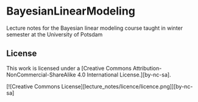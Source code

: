 # BayesianLinearModeling
Lecture notes for the Bayesian linear modeling course taught in winter semester at the University of Potsdam

License
-------

This work is licensed under a [Creative Commons Attribution-NonCommercial-ShareAlike 4.0 International License.][by-nc-sa].

[![Creative Commons License][lecture_notes/licence/licence.png]][by-nc-sa]
